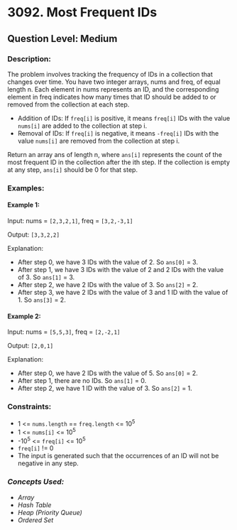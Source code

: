 # 3092. Most Frequent IDs
## Question Level: Medium
### Description:
The problem involves tracking the frequency of IDs in a collection that changes over time. You have two integer arrays, nums and freq, of equal length n. Each element in nums represents an ID, and the corresponding element in freq indicates how many times that ID should be added to or removed from the collection at each step.
- Addition of IDs: If `freq[i]` is positive, it means `freq[i]` IDs with the value `nums[i]` are added to the collection at step i.
- Removal of IDs: If `freq[i]` is negative, it means `-freq[i]` IDs with the value `nums[i]` are removed from the collection at step i.

Return an array ans of length n, where `ans[i]` represents the count of the most frequent ID in the collection after the ith step. If the collection is empty at any step, `ans[i]` should be 0 for that step.

### Examples:
#### Example 1:

Input: nums = `[2,3,2,1]`, freq = `[3,2,-3,1]`

Output: `[3,3,2,2]`

Explanation:

- After step 0, we have 3 IDs with the value of 2. So `ans[0]` = 3.
- After step 1, we have 3 IDs with the value of 2 and 2 IDs with the value of 3. So `ans[1]` = 3.
- After step 2, we have 2 IDs with the value of 3. So `ans[2]` = 2.
- After step 3, we have 2 IDs with the value of 3 and 1 ID with the value of 1. So `ans[3]` = 2.

#### Example 2:

Input: nums = `[5,5,3]`, freq = `[2,-2,1]`

Output: `[2,0,1]`

Explanation:

- After step 0, we have 2 IDs with the value of 5. So `ans[0]` = 2.
- After step 1, there are no IDs. So `ans[1]` = 0.
- After step 2, we have 1 ID with the value of 3. So `ans[2]` = 1.

 
### Constraints:

- 1 <= `nums.length` == `freq.length` <= 10<sup>5</sup>
- 1 <= `nums[i]` <= 10<sup>5</sup>
- -10<sup>5</sup> <= `freq[i]` <= 10<sup>5</sup>
- `freq[i]` != 0
- The input is generated such that the occurrences of an ID will not be negative in any step.

### <i>Concepts Used:
- Array
- Hash Table
- Heap (Priority Queue)
- Ordered Set</i>